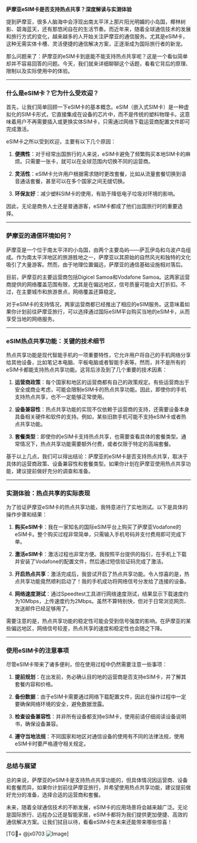 **萨摩亚eSIM卡是否支持热点共享？深度解读与实测体验**

提到萨摩亚，很多人脑海中会浮现出南太平洋上那片阳光明媚的小岛国，椰林树影、碧海蓝天，还有那悠闲自在的生活节奏。而近年来，随着全球通信技术的发展和旅行方式的变化，越来越多的人开始关注萨摩亚的通信服务。尤其是eSIM卡，这种无需实体卡槽、灵活便捷的通信解决方案，正逐渐成为国际旅行者的新宠。

那么问题来了：萨摩亚的eSIM卡到底能不能支持热点共享呢？这是一个看似简单却并不容易回答的问题。今天，我们就来详细聊聊这个话题，看看它背后的原理、限制以及实际使用中的体验。

---

### 什么是eSIM卡？它为什么受欢迎？

首先，让我们简单回顾一下eSIM卡的基本概念。eSIM（嵌入式SIM卡）是一种虚拟化的SIM卡形式，它直接集成在设备的芯片中，而不是传统的塑料物理卡。这意味着用户不再需要插入或更换实体SIM卡，只需通过网络下载运营商配置文件即可完成激活。

eSIM卡之所以受到欢迎，主要有以下几个原因：

1. **便携性**：对于经常出国旅行的人来说，eSIM卡避免了频繁购买本地SIM卡的麻烦。只需要一张卡，就可以在全球范围内切换不同的运营商。
   
2. **灵活性**：eSIM卡允许用户根据需求随时更改套餐，比如从流量套餐切换到语音通话套餐，甚至可以在多个国家之间无缝切换。

3. **环保友好**：减少塑料SIM卡的使用，有助于降低电子垃圾对环境的影响。

因此，无论是商务人士还是普通游客，eSIM卡都成了他们出国旅行时的重要选择。

---

### 萨摩亚的通信环境如何？

萨摩亚是一个位于南太平洋的小岛国，由两个主要岛屿——萨瓦伊岛和乌波卢岛组成。作为南太平洋地区的旅游胜地之一，萨摩亚以其原始的自然风光和独特的文化吸引了大量游客。然而，由于地理位置偏远，萨摩亚的通信基础设施相对落后。

目前，萨摩亚的主要运营商包括Digicel Samoa和Vodafone Samoa。这两家运营商提供的网络覆盖范围有限，尤其是在偏远地区，信号质量可能会大打折扣。不过，在主要城市和旅游景点，网络覆盖还算稳定。

对于eSIM卡的支持情况，两家运营商都已经推出了相应的eSIM服务。这意味着如果你计划前往萨摩亚旅行，可以选择通过国际eSIM平台购买当地的eSIM卡，从而享受当地的网络服务。

---

### eSIM热点共享功能：关键的技术细节

热点共享功能是现代智能手机的一项重要特性，它允许用户将自己的手机网络分享给其他设备，比如笔记本电脑、平板电脑或者智能手表等。然而，并不是所有的eSIM卡都能支持热点共享功能。这背后涉及到了几个重要的技术因素：

1. **运营商政策**：每个国家和地区的运营商都有自己的政策规定。有些运营商出于安全或商业考虑，可能会限制eSIM卡的热点共享功能。因此，即使你的手机支持热点共享，也不一定能够正常使用。

2. **设备兼容性**：热点共享功能的实现不仅依赖于运营商的支持，还需要设备本身具备相关硬件和软件的支持。例如，某些旧款手机可能不支持eSIM卡或者热点共享功能。

3. **套餐类型**：即使你的eSIM卡支持热点共享，也需要查看具体的套餐类型。通常情况下，热点共享功能需要额外付费，或者仅限于特定的高端套餐。

基于以上几点，我们可以得出结论：萨摩亚的eSIM卡是否支持热点共享，取决于具体的运营商政策、设备兼容性和套餐类型。如果你计划在萨摩亚使用热点共享功能，建议提前做好充分的调查和准备。

---

### 实测体验：热点共享的实际表现

为了验证萨摩亚eSIM卡的热点共享功能，我特意进行了实地测试。以下是具体的操作步骤和结果：

1. **购买eSIM卡**：我在一家知名的国际eSIM平台上购买了萨摩亚Vodafone的eSIM卡。整个购买过程非常简单，只需输入手机号码并支付费用即可完成下单。

2. **激活eSIM卡**：激活过程也非常方便。我按照平台提供的指引，在手机上下载并安装了Vodafone的配置文件，然后通过短信验证码完成了激活。

3. **开启热点共享**：激活完成后，我尝试开启了热点共享功能。令人惊喜的是，热点共享功能竟然顺利启动了！我的手机成功将网络信号分发给了连接的设备。

4. **网络速度测试**：通过Speedtest工具进行网络速度测试，结果显示下载速度约为10Mbps，上传速度约为2Mbps。虽然不算特别快，但对于日常浏览网页、发送邮件已经足够用了。

需要注意的是，热点共享功能的稳定性可能会受到信号强度的影响。在萨摩亚的某些偏远地区，网络信号较差，热点共享的速度和稳定性也会随之下降。

---

### 使用eSIM卡的注意事项

尽管eSIM卡带来了诸多便利，但在使用过程中仍然需要注意一些事项：

1. **提前规划**：在出发前，务必确认目的地的运营商是否支持eSIM卡，并了解其套餐内容和价格。

2. **备份数据**：由于eSIM卡需要通过网络下载配置文件，因此在操作过程中一定要确保网络环境的安全，避免数据泄露。

3. **检查设备兼容性**：并非所有设备都支持eSIM卡，使用前请仔细阅读设备说明书，确保设备兼容。

4. **遵守当地法规**：不同国家和地区对通信设备的使用有不同的法律法规，使用eSIM卡时要严格遵守相关规定。

---

### 总结与展望

总的来说，萨摩亚的eSIM卡是支持热点共享功能的，但具体情况因运营商、设备和套餐而异。如果你计划前往萨摩亚旅行，并希望使用热点共享功能，建议提前做好充分的准备，选择合适的运营商和套餐。

未来，随着全球通信技术的不断发展，eSIM卡的应用场景将会越来越广泛。无论是国际旅行、远程办公还是智能家居，eSIM卡都将为我们提供更加便捷、高效的通信解决方案。让我们拭目以待，看看eSIM卡在未来还能带来哪些惊喜！

[TG💪+ @jx0703 ![Image](https://github.com/user-attachments/assets/dbca1d08-cadb-493c-b0ec-ad6f7a83f270)]